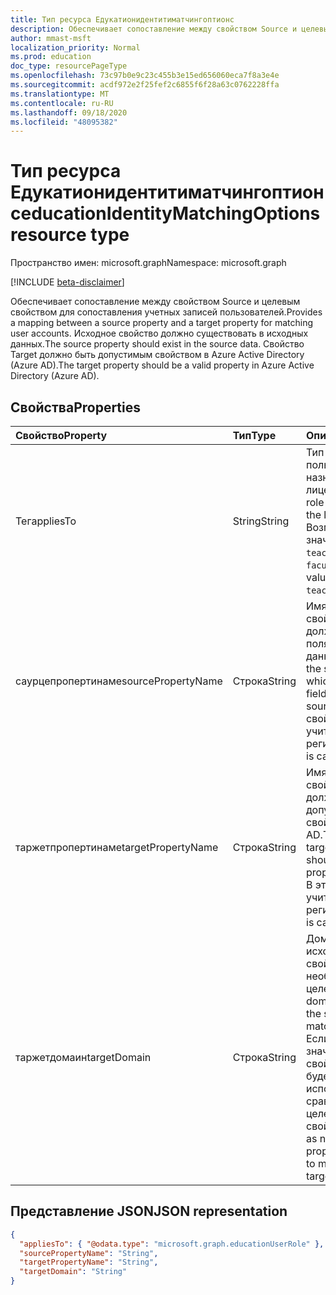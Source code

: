 ```yaml
---
title: Тип ресурса Едукатионидентитиматчингоптионс
description: Обеспечивает сопоставление между свойством Source и целевым свойством для сопоставления учетных записей пользователей. Исходное свойство должно существовать в исходных данных. Свойство Target должно быть допустимым свойством в Azure Active Directory (Azure AD).
author: mmast-msft
localization_priority: Normal
ms.prod: education
doc_type: resourcePageType
ms.openlocfilehash: 73c97b0e9c23c455b3e15ed656060eca7f8a3e4e
ms.sourcegitcommit: acdf972e2f25fef2c6855f6f28a63c0762228ffa
ms.translationtype: MT
ms.contentlocale: ru-RU
ms.lasthandoff: 09/18/2020
ms.locfileid: "48095382"
---
```

# <a name="educationidentitymatchingoptions-resource-type"></a><span data-ttu-id="d5ab5-105">Тип ресурса Едукатионидентитиматчингоптионс</span><span class="sxs-lookup"><span data-stu-id="d5ab5-105">educationIdentityMatchingOptions resource type</span></span>

<span data-ttu-id="d5ab5-106">Пространство имен: microsoft.graph</span><span class="sxs-lookup"><span data-stu-id="d5ab5-106">Namespace: microsoft.graph</span></span>

[!INCLUDE [beta-disclaimer](../../includes/beta-disclaimer.md)]

<span data-ttu-id="d5ab5-107">Обеспечивает сопоставление между свойством Source и целевым свойством для сопоставления учетных записей пользователей.</span><span class="sxs-lookup"><span data-stu-id="d5ab5-107">Provides a mapping between a source property and a target property for matching user accounts.</span></span> <span data-ttu-id="d5ab5-108">Исходное свойство должно существовать в исходных данных.</span><span class="sxs-lookup"><span data-stu-id="d5ab5-108">The source property should exist in the source data.</span></span> <span data-ttu-id="d5ab5-109">Свойство Target должно быть допустимым свойством в Azure Active Directory (Azure AD).</span><span class="sxs-lookup"><span data-stu-id="d5ab5-109">The target property should be a valid property in Azure Active Directory (Azure AD).</span></span>

## <a name="properties"></a><span data-ttu-id="d5ab5-110">Свойства</span><span class="sxs-lookup"><span data-stu-id="d5ab5-110">Properties</span></span>

| <span data-ttu-id="d5ab5-111">Свойство</span><span class="sxs-lookup"><span data-stu-id="d5ab5-111">Property</span></span>           | <span data-ttu-id="d5ab5-112">Тип</span><span class="sxs-lookup"><span data-stu-id="d5ab5-112">Type</span></span>   | <span data-ttu-id="d5ab5-113">Описание</span><span class="sxs-lookup"><span data-stu-id="d5ab5-113">Description</span></span>                                                                                                                                                    |
| :----------------- | :----- | :------------------------------------------------------------------------------------------------------------------------------------------------------------- |
| <span data-ttu-id="d5ab5-114">Тег</span><span class="sxs-lookup"><span data-stu-id="d5ab5-114">appliesTo</span></span>          | <span data-ttu-id="d5ab5-115">String</span><span class="sxs-lookup"><span data-stu-id="d5ab5-115">String</span></span> | <span data-ttu-id="d5ab5-116">Тип роли пользователя, назначаемый лицензии.</span><span class="sxs-lookup"><span data-stu-id="d5ab5-116">The user role type to assign to the license.</span></span> <span data-ttu-id="d5ab5-117">Возможные значения: `student`, `teacher`, `faculty`.</span><span class="sxs-lookup"><span data-stu-id="d5ab5-117">Possible values are: `student`, `teacher`, `faculty`.</span></span>                                                             |
| <span data-ttu-id="d5ab5-118">саурцепропертинаме</span><span class="sxs-lookup"><span data-stu-id="d5ab5-118">sourcePropertyName</span></span> | <span data-ttu-id="d5ab5-119">Строка</span><span class="sxs-lookup"><span data-stu-id="d5ab5-119">String</span></span> | <span data-ttu-id="d5ab5-120">Имя исходного свойства, которое должно быть именем поля в источнике данных.</span><span class="sxs-lookup"><span data-stu-id="d5ab5-120">The name of the source property, which should be a field name in the source data.</span></span> <span data-ttu-id="d5ab5-121">В этом свойстве учитывается регистр.</span><span class="sxs-lookup"><span data-stu-id="d5ab5-121">This property is case-sensitive.</span></span>                                             |
| <span data-ttu-id="d5ab5-122">таржетпропертинаме</span><span class="sxs-lookup"><span data-stu-id="d5ab5-122">targetPropertyName</span></span> | <span data-ttu-id="d5ab5-123">Строка</span><span class="sxs-lookup"><span data-stu-id="d5ab5-123">String</span></span> | <span data-ttu-id="d5ab5-124">Имя целевого свойства, которое должно быть допустимым свойством в Azure AD.</span><span class="sxs-lookup"><span data-stu-id="d5ab5-124">The name of the target property, which should be a valid property in Azure AD.</span></span> <span data-ttu-id="d5ab5-125">В этом свойстве учитывается регистр.</span><span class="sxs-lookup"><span data-stu-id="d5ab5-125">This property is case-sensitive.</span></span>                                                |
| <span data-ttu-id="d5ab5-126">таржетдомаин</span><span class="sxs-lookup"><span data-stu-id="d5ab5-126">targetDomain</span></span>       | <span data-ttu-id="d5ab5-127">Строка</span><span class="sxs-lookup"><span data-stu-id="d5ab5-127">String</span></span> | <span data-ttu-id="d5ab5-128">Домен в суффикс с исходным свойством, который необходимо найти в целевом объекте.</span><span class="sxs-lookup"><span data-stu-id="d5ab5-128">The domain to suffix with the source property to match on the target.</span></span> <span data-ttu-id="d5ab5-129">Если задано значение null, свойство Source будет использоваться для сравнения с целевым свойством.</span><span class="sxs-lookup"><span data-stu-id="d5ab5-129">If provided as null, the source property will be used to match with the target property.</span></span> |

## <a name="json-representation"></a><span data-ttu-id="d5ab5-130">Представление JSON</span><span class="sxs-lookup"><span data-stu-id="d5ab5-130">JSON representation</span></span>

<!-- {
  "blockType": "resource",
  "optionalProperties": [

  ],
  "@odata.type": "microsoft.graph.educationIdentityMatchingOptions"
}-->

```json
{
  "appliesTo": { "@odata.type": "microsoft.graph.educationUserRole" },
  "sourcePropertyName": "String",
  "targetPropertyName": "String",
  "targetDomain": "String"
}
```


